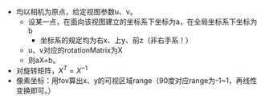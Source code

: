- 均以相机为原点，给定视图参数u、v。
  - 设某一点，在面向该视图建立的坐标系下坐标为a，在全局坐标系下坐标为b
    - 坐标系的规定均为右x、上y、前z（非右手系！）
  - u、v对应的rotationMatrix为X
  - 则aX=b。
- 对旋转矩阵，$X^T=X^{-1}$
- 像素坐标：用fov算出x、y的可视区域range（90度对应range为-1~1，再线性变换即可。）